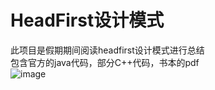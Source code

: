 # HeadFirst设计模式
此项目是假期期间阅读headfirst设计模式进行总结  
包含官方的java代码，部分C++代码，书本的pdf  
 ![image](https://user-images.githubusercontent.com/82313079/154040088-19883071-3e64-489b-b04d-07b61779efdc.png)

